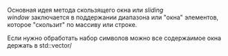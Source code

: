 Основная идея метода скользящего окна или _sliding window_ заключается в поддержании диапазона или "окна" элементов, которое "скользит" по массиву или строке.

Если нужно обработать набор символов можно все содержаимое окна  держать в 
	std::vector/<int/> 